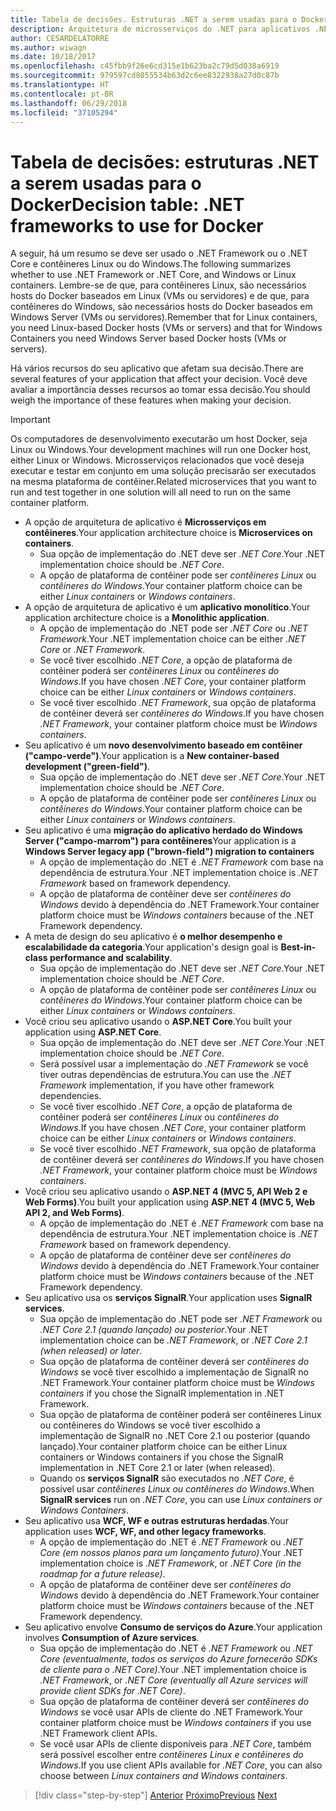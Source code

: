 ```yaml
---
title: Tabela de decisões. Estruturas .NET a serem usadas para o Docker
description: Arquitetura de microsserviços do .NET para aplicativos .NET em contêineres | Tabela de decisões, estruturas .NET a serem usadas para o Docker
author: CESARDELATORRE
ms.author: wiwagn
ms.date: 10/18/2017
ms.openlocfilehash: c45fbb9f26e6cd315e1b623ba2c79d5d038a6919
ms.sourcegitcommit: 979597cd8055534b63d2c6ee8322938a27d0c87b
ms.translationtype: HT
ms.contentlocale: pt-BR
ms.lasthandoff: 06/29/2018
ms.locfileid: "37105294"
---
```

# <a name="decision-table-net-frameworks-to-use-for-docker"></a><span data-ttu-id="8b057-104">Tabela de decisões: estruturas .NET a serem usadas para o Docker</span><span class="sxs-lookup"><span data-stu-id="8b057-104">Decision table: .NET frameworks to use for Docker</span></span>

<span data-ttu-id="8b057-105">A seguir, há um resumo se deve ser usado o .NET Framework ou o .NET Core e contêineres Linux ou do Windows.</span><span class="sxs-lookup"><span data-stu-id="8b057-105">The following summarizes whether to use .NET Framework or .NET Core, and Windows or Linux containers.</span></span> <span data-ttu-id="8b057-106">Lembre-se de que, para contêineres Linux, são necessários hosts do Docker baseados em Linux (VMs ou servidores) e de que, para contêineres do Windows, são necessários hosts do Docker baseados em Windows Server (VMs ou servidores).</span><span class="sxs-lookup"><span data-stu-id="8b057-106">Remember that for Linux containers, you need Linux-based Docker hosts (VMs or servers) and that for Windows Containers you need Windows Server based Docker hosts (VMs or servers).</span></span>

<span data-ttu-id="8b057-107">Há vários recursos do seu aplicativo que afetam sua decisão.</span><span class="sxs-lookup"><span data-stu-id="8b057-107">There are several features of your application that affect your decision.</span></span> <span data-ttu-id="8b057-108">Você deve avaliar a importância desses recursos ao tomar essa decisão.</span><span class="sxs-lookup"><span data-stu-id="8b057-108">You should weigh the importance of these features when making your decision.</span></span>

> [!IMPORTANT]
> <span data-ttu-id="8b057-109">Os computadores de desenvolvimento executarão um host Docker, seja Linux ou Windows.</span><span class="sxs-lookup"><span data-stu-id="8b057-109">Your development machines will run one Docker host, either Linux or Windows.</span></span> <span data-ttu-id="8b057-110">Microsserviços relacionados que você deseja executar e testar em conjunto em uma solução precisarão ser executados na mesma plataforma de contêiner.</span><span class="sxs-lookup"><span data-stu-id="8b057-110">Related microservices that you want to run and test together in one solution will all need to run on the same container platform.</span></span>

* <span data-ttu-id="8b057-111">A opção de arquitetura de aplicativo é **Microsserviços em contêineres**.</span><span class="sxs-lookup"><span data-stu-id="8b057-111">Your application architecture choice is **Microservices on containers**.</span></span>
    - <span data-ttu-id="8b057-112">Sua opção de implementação do .NET deve ser *.NET Core*.</span><span class="sxs-lookup"><span data-stu-id="8b057-112">Your .NET implementation choice should be *.NET Core*.</span></span>
    - <span data-ttu-id="8b057-113">A opção de plataforma de contêiner pode ser *contêineres Linux* ou *contêineres do Windows*.</span><span class="sxs-lookup"><span data-stu-id="8b057-113">Your container platform choice can be either *Linux containers* or *Windows containers*.</span></span>
* <span data-ttu-id="8b057-114">A opção de arquitetura de aplicativo é um **aplicativo monolítico**.</span><span class="sxs-lookup"><span data-stu-id="8b057-114">Your application architecture choice is a **Monolithic application**.</span></span>
    - <span data-ttu-id="8b057-115">A opção de implementação do .NET pode ser *.NET Core* ou *.NET Framework*.</span><span class="sxs-lookup"><span data-stu-id="8b057-115">Your .NET implementation choice can be either *.NET Core* or *.NET Framework*.</span></span>
    - <span data-ttu-id="8b057-116">Se você tiver escolhido *.NET Core*, a opção de plataforma de contêiner poderá ser *contêineres Linux* ou *contêineres do Windows*.</span><span class="sxs-lookup"><span data-stu-id="8b057-116">If you have chosen *.NET Core*, your container platform choice can be either *Linux containers* or *Windows containers*.</span></span>
    - <span data-ttu-id="8b057-117">Se você tiver escolhido *.NET Framework*, sua opção de plataforma de contêiner deverá ser *contêineres do Windows*.</span><span class="sxs-lookup"><span data-stu-id="8b057-117">If you have chosen *.NET Framework*, your container platform choice must be *Windows containers*.</span></span>
* <span data-ttu-id="8b057-118">Seu aplicativo é um **novo desenvolvimento baseado em contêiner ("campo-verde")**.</span><span class="sxs-lookup"><span data-stu-id="8b057-118">Your application is a  **New container-based development ("green-field")**.</span></span>
    - <span data-ttu-id="8b057-119">Sua opção de implementação do .NET deve ser *.NET Core*.</span><span class="sxs-lookup"><span data-stu-id="8b057-119">Your .NET implementation choice should be *.NET Core*.</span></span>
    - <span data-ttu-id="8b057-120">A opção de plataforma de contêiner pode ser *contêineres Linux* ou *contêineres do Windows*.</span><span class="sxs-lookup"><span data-stu-id="8b057-120">Your container platform choice can be either *Linux containers* or *Windows containers*.</span></span>
* <span data-ttu-id="8b057-121">Seu aplicativo é uma **migração do aplicativo herdado do Windows Server ("campo-marrom") para contêineres**</span><span class="sxs-lookup"><span data-stu-id="8b057-121">Your application is a **Windows Server legacy app ("brown-field") migration to containers**</span></span>
    - <span data-ttu-id="8b057-122">A opção de implementação do .NET é *.NET Framework* com base na dependência de estrutura.</span><span class="sxs-lookup"><span data-stu-id="8b057-122">Your .NET implementation choice is *.NET Framework* based on framework dependency.</span></span>
    - <span data-ttu-id="8b057-123">A opção de plataforma de contêiner deve ser *contêineres do Windows* devido à dependência do .NET Framework.</span><span class="sxs-lookup"><span data-stu-id="8b057-123">Your container platform choice must be *Windows containers* because of the .NET Framework dependency.</span></span>
* <span data-ttu-id="8b057-124">A meta de design do seu aplicativo é **o melhor desempenho e escalabilidade da categoria**.</span><span class="sxs-lookup"><span data-stu-id="8b057-124">Your application's design goal is **Best-in-class performance and scalability**.</span></span>
    - <span data-ttu-id="8b057-125">Sua opção de implementação do .NET deve ser *.NET Core*.</span><span class="sxs-lookup"><span data-stu-id="8b057-125">Your .NET implementation choice should be *.NET Core*.</span></span>
    - <span data-ttu-id="8b057-126">A opção de plataforma de contêiner pode ser *contêineres Linux* ou *contêineres do Windows*.</span><span class="sxs-lookup"><span data-stu-id="8b057-126">Your container platform choice can be either *Linux containers* or *Windows containers*.</span></span>
* <span data-ttu-id="8b057-127">Você criou seu aplicativo usando o **ASP.NET Core**.</span><span class="sxs-lookup"><span data-stu-id="8b057-127">You built your application using **ASP.NET Core**.</span></span>
    - <span data-ttu-id="8b057-128">Sua opção de implementação do .NET deve ser *.NET Core*.</span><span class="sxs-lookup"><span data-stu-id="8b057-128">Your .NET implementation choice should be *.NET Core*.</span></span>
    - <span data-ttu-id="8b057-129">Será possível usar a implementação do *.NET Framework* se você tiver outras dependências de estrutura.</span><span class="sxs-lookup"><span data-stu-id="8b057-129">You can use the *.NET Framework* implementation, if you have other framework dependencies.</span></span>
    - <span data-ttu-id="8b057-130">Se você tiver escolhido *.NET Core*, a opção de plataforma de contêiner poderá ser *contêineres Linux* ou *contêineres do Windows*.</span><span class="sxs-lookup"><span data-stu-id="8b057-130">If you have chosen *.NET Core*, your container platform choice can be either *Linux containers* or *Windows containers*.</span></span>
    - <span data-ttu-id="8b057-131">Se você tiver escolhido *.NET Framework*, sua opção de plataforma de contêiner deverá ser *contêineres do Windows*.</span><span class="sxs-lookup"><span data-stu-id="8b057-131">If you have chosen *.NET Framework*, your container platform choice must be *Windows containers*.</span></span>
* <span data-ttu-id="8b057-132">Você criou seu aplicativo usando o **ASP.NET 4 (MVC 5, API Web 2 e Web Forms)**.</span><span class="sxs-lookup"><span data-stu-id="8b057-132">You built your application using **ASP.NET 4 (MVC 5, Web API 2, and Web Forms)**.</span></span>
    - <span data-ttu-id="8b057-133">A opção de implementação do .NET é *.NET Framework* com base na dependência de estrutura.</span><span class="sxs-lookup"><span data-stu-id="8b057-133">Your .NET implementation choice is *.NET Framework* based on framework dependency.</span></span>
    - <span data-ttu-id="8b057-134">A opção de plataforma de contêiner deve ser *contêineres do Windows* devido à dependência do .NET Framework.</span><span class="sxs-lookup"><span data-stu-id="8b057-134">Your container platform choice must be *Windows containers* because of the .NET Framework dependency.</span></span>
* <span data-ttu-id="8b057-135">Seu aplicativo usa os **serviços SignalR**.</span><span class="sxs-lookup"><span data-stu-id="8b057-135">Your application uses **SignalR services**.</span></span>
    - <span data-ttu-id="8b057-136">Sua opção de implementação do .NET pode ser *.NET Framework* ou *.NET Core 2.1 (quando lançado) ou posterior*.</span><span class="sxs-lookup"><span data-stu-id="8b057-136">Your .NET implementation choice can be *.NET Framework*, or *.NET Core 2.1 (when released) or later*.</span></span>
    - <span data-ttu-id="8b057-137">Sua opção de plataforma de contêiner deverá ser *contêineres do Windows* se você tiver escolhido a implementação de SignalR no .NET Framework.</span><span class="sxs-lookup"><span data-stu-id="8b057-137">Your container platform choice must be *Windows containers* if you chose the SignalR implementation in .NET Framework.</span></span>
    - <span data-ttu-id="8b057-138">Sua opção de plataforma de contêiner poderá ser contêineres Linux ou contêineres do Windows se você tiver escolhido a implementação de SignalR no .NET Core 2.1 ou posterior (quando lançado).</span><span class="sxs-lookup"><span data-stu-id="8b057-138">Your container platform choice can be either Linux containers or Windows containers if you chose the SignalR implementation in .NET Core 2.1 or later (when released).</span></span>  
    - <span data-ttu-id="8b057-139">Quando os **serviços SignalR** são executados no *.NET Core*, é possível usar *contêineres Linux ou contêineres do Windows*.</span><span class="sxs-lookup"><span data-stu-id="8b057-139">When **SignalR services** run on *.NET Core*, you can use *Linux containers or Windows Containers*.</span></span>
* <span data-ttu-id="8b057-140">Seu aplicativo usa **WCF, WF e outras estruturas herdadas**.</span><span class="sxs-lookup"><span data-stu-id="8b057-140">Your application uses **WCF, WF, and other legacy frameworks**.</span></span>
    - <span data-ttu-id="8b057-141">A opção de implementação do .NET é *.NET Framework* ou *.NET Core (em nossos planos para um lançamento futuro)*.</span><span class="sxs-lookup"><span data-stu-id="8b057-141">Your .NET implementation choice is *.NET Framework*, or *.NET Core (in the roadmap for a future release)*.</span></span>
    - <span data-ttu-id="8b057-142">A opção de plataforma de contêiner deve ser *contêineres do Windows* devido à dependência do .NET Framework.</span><span class="sxs-lookup"><span data-stu-id="8b057-142">Your container platform choice must be *Windows containers* because of the .NET Framework dependency.</span></span>
* <span data-ttu-id="8b057-143">Seu aplicativo envolve **Consumo de serviços do Azure**.</span><span class="sxs-lookup"><span data-stu-id="8b057-143">Your application involves **Consumption of Azure services**.</span></span>
    - <span data-ttu-id="8b057-144">Sua opção de implementação do .NET é *.NET Framework* ou *.NET Core (eventualmente, todos os serviços do Azure fornecerão SDKs de cliente para o .NET Core)*.</span><span class="sxs-lookup"><span data-stu-id="8b057-144">Your .NET implementation choice is *.NET Framework*, or *.NET Core (eventually all Azure services will provide client SDKs for .NET Core)*.</span></span>
    - <span data-ttu-id="8b057-145">Sua opção de plataforma de contêiner deverá ser *contêineres do Windows* se você usar APIs de cliente do .NET Framework.</span><span class="sxs-lookup"><span data-stu-id="8b057-145">Your container platform choice must be *Windows containers* if you use .NET Framework client APIs.</span></span>
    - <span data-ttu-id="8b057-146">Se você usar APIs de cliente disponíveis para *.NET Core*, também será possível escolher entre *contêineres Linux e contêineres do Windows*.</span><span class="sxs-lookup"><span data-stu-id="8b057-146">If you use client APIs available for *.NET Core*, you can also choose between *Linux containers and Windows containers*.</span></span>

>[!div class="step-by-step"]
<span data-ttu-id="8b057-147">[Anterior](net-framework-container-scenarios.md)
[Próximo](net-container-os-targets.md)</span><span class="sxs-lookup"><span data-stu-id="8b057-147">[Previous](net-framework-container-scenarios.md)
[Next](net-container-os-targets.md)</span></span>
